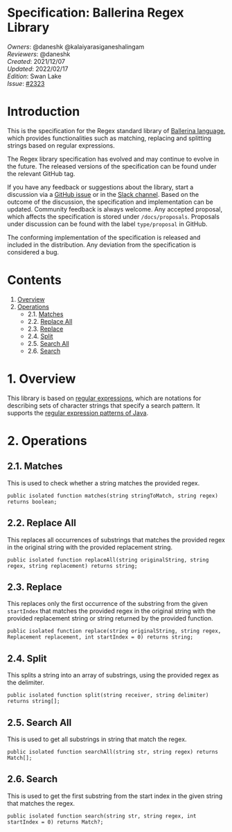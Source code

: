 # Specification: Ballerina Regex Library

_Owners_: @daneshk @kalaiyarasiganeshalingam  
_Reviewers_: @daneshk  
_Created_: 2021/12/07  
_Updated_: 2022/02/17  
_Edition_: Swan Lake  
_Issue_: [#2323](https://github.com/ballerina-platform/ballerina-standard-library/issues/2323)

# Introduction  
This is the specification for the Regex standard library of [Ballerina language](https://ballerina.io/), which provides functionalities such as matching, replacing and splitting strings based on regular expressions.

The Regex library specification has evolved and may continue to evolve in the future. The released versions of the specification can be found under the relevant GitHub tag.

If you have any feedback or suggestions about the library, start a discussion via a [GitHub issue](https://github.com/ballerina-platform/ballerina-standard-library/issues) or in the [Slack channel](https://ballerina.io/community/). Based on the outcome of the discussion, the specification and implementation can be updated. Community feedback is always welcome. Any accepted proposal, which affects the specification is stored under `/docs/proposals`. Proposals under discussion can be found with the label `type/proposal` in GitHub.

The conforming implementation of the specification is released and included in the distribution. Any deviation from the specification is considered a bug.

# Contents
1. [Overview](#1-overview)
2. [Operations](#2-operations)
    * 2.1. [Matches](#21-matches)
    * 2.2. [Replace All](#22-replace-all)
    * 2.3. [Replace](#23-replace)
    * 2.4. [Split](#24-split)
    * 2.5. [Search All](#25-search-all)
    * 2.6. [Search](#26-search)

# 1. Overview
This library is based on [regular expressions](https://en.wikipedia.org/wiki/Regular_expression), which are notations 
for describing sets of character strings that specify a search pattern. It supports the [regular expression patterns of Java](https://docs.oracle.com/en/java/javase/11/docs/api/java.base/java/util/regex/Pattern.html#sum).

# 2. Operations

## 2.1. Matches
This is used to check whether a string matches the provided regex.
```ballerina
public isolated function matches(string stringToMatch, string regex) returns boolean;
```

## 2.2. Replace All
This replaces all occurrences of substrings that matches the provided regex in the original string with the provided
replacement string.
```ballerina
public isolated function replaceAll(string originalString, string regex, string replacement) returns string;
```

## 2.3. Replace
This replaces only the first occurrence of the substring from the given `startIndex` that matches the provided regex in the original string with
the provided replacement string or string returned by the provided function.
```ballerina
public isolated function replace(string originalString, string regex, Replacement replacement, int startIndex = 0) returns string;
```

## 2.4. Split
This splits a string into an array of substrings, using the provided regex as the delimiter.
```ballerina
public isolated function split(string receiver, string delimiter) returns string[];
```

## 2.5. Search All
This is used to get all substrings in string that match the regex.
```ballerina
public isolated function searchAll(string str, string regex) returns Match[];
```

## 2.6. Search
This is used to get the first substring from the start index in the given string that matches the regex.
```ballerina
public isolated function search(string str, string regex, int startIndex = 0) returns Match?;
```
